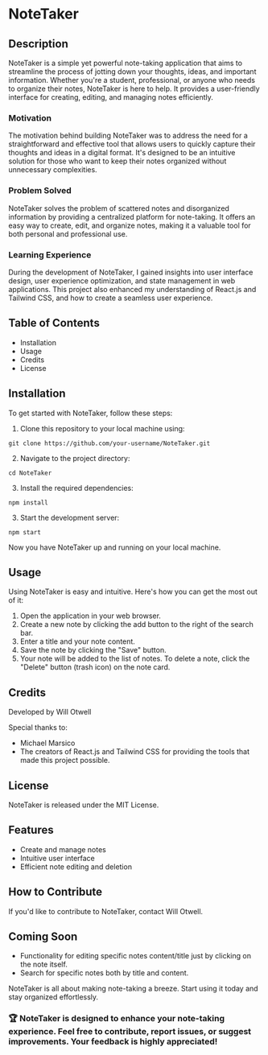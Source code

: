# NoteTaker

## Description
NoteTaker is a simple yet powerful note-taking application that aims to streamline the process of jotting down your thoughts, ideas, and important information. Whether you're a student, professional, or anyone who needs to organize their notes, NoteTaker is here to help. It provides a user-friendly interface for creating, editing, and managing notes efficiently.

### Motivation 
The motivation behind building NoteTaker was to address the need for a straightforward and effective tool that allows users to quickly capture their thoughts and ideas in a digital format. It's designed to be an intuitive solution for those who want to keep their notes organized without unnecessary complexities.

### Problem Solved 
NoteTaker solves the problem of scattered notes and disorganized information by providing a centralized platform for note-taking. It offers an easy way to create, edit, and organize notes, making it a valuable tool for both personal and professional use.

### Learning Experience 
During the development of NoteTaker, I gained insights into user interface design, user experience optimization, and state management in web applications. This project also enhanced my understanding of React.js and Tailwind CSS, and how to create a seamless user experience.

## Table of Contents
- Installation
- Usage
- Credits
- License

## Installation
To get started with NoteTaker, follow these steps:

1. Clone this repository to your local machine using:

```git clone https://github.com/your-username/NoteTaker.git```

2. Navigate to the project directory:

```cd NoteTaker```

3. Install the required dependencies:

```npm install```

3. Start the development server:

```npm start```

Now you have NoteTaker up and running on your local machine.

## Usage

Using NoteTaker is easy and intuitive. Here's how you can get the most out of it:

1. Open the application in your web browser.
2. Create a new note by clicking the add button to the right of the search bar.
3. Enter a title and your note content.
4. Save the note by clicking the "Save" button.
5. Your note will be added to the list of notes.
To delete a note, click the "Delete" button (trash icon) on the note card.

## Credits
Developed by Will Otwell

Special thanks to:
- Michael Marsico
- The creators of React.js and Tailwind CSS for providing the tools that made this project possible.

## License
NoteTaker is released under the MIT License.

## Features
- Create and manage notes
- Intuitive user interface
- Efficient note editing and deletion
  
## How to Contribute
If you'd like to contribute to NoteTaker, contact Will Otwell.

## Coming Soon
- Functionality for editing specific notes content/title just by clicking on the note itself.
- Search for specific notes both by title and content.

NoteTaker is all about making note-taking a breeze. Start using it today and stay organized effortlessly.

### 🏆 NoteTaker is designed to enhance your note-taking experience. Feel free to contribute, report issues, or suggest improvements. Your feedback is highly appreciated!
